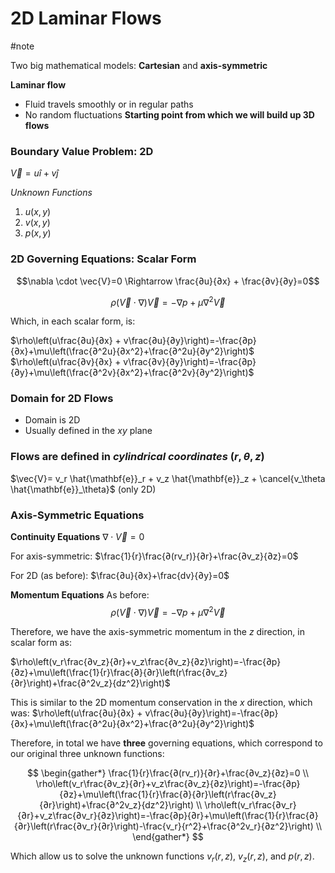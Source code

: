 # 2D Laminar Flows
#note

Two big mathematical models: **Cartesian** and **axis-symmetric**

**Laminar flow**
- Fluid travels smoothly or in regular paths
- No random fluctuations
**Starting point from which we will build up 3D flows**

### Boundary Value Problem: 2D

$\vec{V}= u\hat{i}+v\hat{j}$

*Unknown Functions*
1. $u(x,y)$
2. $v(x,y)$
3. $p(x,y)$

### 2D Governing Equations: Scalar Form

$$\nabla \cdot \vec{V}=0 \Rightarrow \frac{∂u}{∂x} + \frac{∂v}{∂y}=0$$

$$\rho(\vec{V}\cdot\nabla)\vec{V}=-\nabla p+\mu\nabla^2\vec{V} \tag{Navier Stokes equations}$$

Which, in each scalar form, is:

$\rho\left(u\frac{∂u}{∂x} + v\frac{∂u}{∂y}\right)=-\frac{∂p}{∂x}+\mu\left(\frac{∂^2u}{∂x^2}+\frac{∂^2u}{∂y^2}\right)$
$\rho\left(u\frac{∂v}{∂x} + v\frac{∂v}{∂y}\right)=-\frac{∂p}{∂y}+\mu\left(\frac{∂^2v}{∂x^2}+\frac{∂^2v}{∂y^2}\right)$


### Domain for 2D Flows
- Domain is 2D
- Usually defined in the $xy$ plane

### Flows are defined in *cylindrical coordinates* $(r,\theta,z)$

$\vec{V}= v_r \hat{\mathbf{e}}_r + v_z \hat{\mathbf{e}}_z + \cancel{v_\theta \hat{\mathbf{e}}_\theta}$ (only 2D)

### Axis-Symmetric Equations

**Continuity Equations**
$\nabla\cdot\vec{V}=0$

For axis-symmetric: $\frac{1}{r}\frac{∂(rv_r)}{∂r}+\frac{∂v_z}{∂z}=0$

For 2D (as before): $\frac{∂u}{∂x}+\frac{dv}{∂y}=0$

**Momentum Equations**
As before:
$$\rho(\vec{V}\cdot\nabla)\vec{V}=-\nabla p+\mu\nabla^2\vec{V} \tag{Navier Stokes equations}$$

Therefore, we have the axis-symmetric momentum in the $z$ direction, in scalar form as:

$\rho\left(v_r\frac{∂v_z}{∂r}+v_z\frac{∂v_z}{∂z}\right)=-\frac{∂p}{∂z}+\mu\left(\frac{1}{r}\frac{∂}{∂r}\left(r\frac{∂v_z}{∂r}\right)+\frac{∂^2v_z}{dz^2}\right)$

This is similar to the 2D momentum conservation in the $x$ direction, which was:
$\rho\left(u\frac{∂u}{∂x} + v\frac{∂u}{∂y}\right)=-\frac{∂p}{∂x}+\mu\left(\frac{∂^2u}{∂x^2}+\frac{∂^2u}{∂y^2}\right)$


Therefore, in total we have **three** governing equations, which correspond to our original three unknown functions:

$$
\begin{gather*}
\frac{1}{r}\frac{∂(rv_r)}{∂r}+\frac{∂v_z}{∂z}=0 \\
\rho\left(v_r\frac{∂v_z}{∂r}+v_z\frac{∂v_z}{∂z}\right)=-\frac{∂p}{∂z}+\mu\left(\frac{1}{r}\frac{∂}{∂r}\left(r\frac{∂v_z}{∂r}\right)+\frac{∂^2v_z}{dz^2}\right) \\
\rho\left(v_r\frac{∂v_r}{∂r}+v_z\frac{∂v_r}{∂z}\right)=-\frac{∂p}{∂r}+\mu\left(\frac{1}{r}\frac{∂}{∂r}\left(r\frac{∂v_r}{∂r}\right)-\frac{v_r}{r^2}+\frac{∂^2v_r}{∂z^2}\right) \\
\end{gather*}
$$


Which allow us to solve the unknown functions $v_r(r,z)$, $v_z(r,z)$, and $p(r,z)$.
